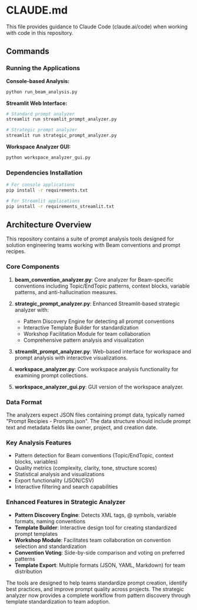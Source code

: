 # CLAUDE.md

This file provides guidance to Claude Code (claude.ai/code) when working with code in this repository.

## Commands

### Running the Applications

**Console-based Analysis:**
```bash
python run_beam_analysis.py
```

**Streamlit Web Interface:**
```bash
# Standard prompt analyzer
streamlit run streamlit_prompt_analyzer.py

# Strategic prompt analyzer
streamlit run strategic_prompt_analyzer.py
```

**Workspace Analyzer GUI:**
```bash
python workspace_analyzer_gui.py
```

### Dependencies Installation

```bash
# For console applications
pip install -r requirements.txt

# For Streamlit applications
pip install -r requirements_streamlit.txt
```

## Architecture Overview

This repository contains a suite of prompt analysis tools designed for solution engineering teams working with Beam conventions and prompt recipes.

### Core Components

1. **beam_convention_analyzer.py**: Core analyzer for Beam-specific conventions including Topic/EndTopic patterns, context blocks, variable patterns, and anti-hallucination measures.

2. **strategic_prompt_analyzer.py**: Enhanced Streamlit-based strategic analyzer with:
   - Pattern Discovery Engine for detecting all prompt conventions
   - Interactive Template Builder for standardization
   - Workshop Facilitation Module for team collaboration
   - Comprehensive pattern analysis and visualization

3. **streamlit_prompt_analyzer.py**: Web-based interface for workspace and prompt analysis with interactive visualizations.

4. **workspace_analyzer.py**: Core workspace analysis functionality for examining prompt collections.

5. **workspace_analyzer_gui.py**: GUI version of the workspace analyzer.

### Data Format

The analyzers expect JSON files containing prompt data, typically named "Prompt Recipies - Prompts.json". The data structure should include prompt text and metadata fields like owner, project, and creation date.

### Key Analysis Features

- Pattern detection for Beam conventions (Topic/EndTopic, context blocks, variables)
- Quality metrics (complexity, clarity, tone, structure scores)
- Statistical analysis and visualizations
- Export functionality (JSON/CSV)
- Interactive filtering and search capabilities

### Enhanced Features in Strategic Analyzer

- **Pattern Discovery Engine**: Detects XML tags, @ symbols, variable formats, naming conventions
- **Template Builder**: Interactive design tool for creating standardized prompt templates
- **Workshop Module**: Facilitates team collaboration on convention selection and standardization
- **Convention Voting**: Side-by-side comparison and voting on preferred patterns
- **Template Export**: Multiple formats (JSON, YAML, Markdown) for team distribution

The tools are designed to help teams standardize prompt creation, identify best practices, and improve prompt quality across projects. The strategic analyzer now provides a complete workflow from pattern discovery through template standardization to team adoption.